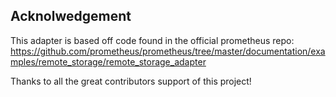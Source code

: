 ## Acknolwedgement

This adapter is based off code found in the official prometheus repo: https://github.com/prometheus/prometheus/tree/master/documentation/examples/remote_storage/remote_storage_adapter

Thanks to all the great contributors support of this project!
